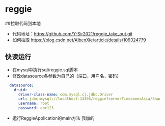 # reggie
##拉取代码到本地
- 代码地址：https://github.com/Y-Sir2021/reggie_take_out.git
- 如何拉取 https://blog.csdn.net/AlbenXie/article/details/109024779


## 快读运行
- 在mysql中执行sql/reggie.sql脚本
- 修改datasource各参数为自己的（端口，用户名，密码）
```yaml
  datasource:
    druid:
      driver-class-name: com.mysql.cj.jdbc.Driver
      url: jdbc:mysql://localhost:13306/reggie?serverTimezone=Asia/Shanghai&useUnicode=true&characterEncoding=utf-8&zeroDateTimeBehavior=convertToNull&useSSL=false&allowPublicKeyRetrieval=true
      username: root
      password: abc123
```
- 运行ReggieApplication的main方法
我加的